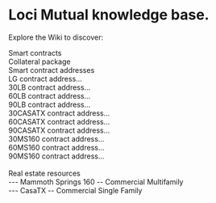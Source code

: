 # Loci Mutual knowledge base.

Explore the Wiki to discover:

   Smart contracts <br>
   Collateral package <br>
   Smart contract addresses <br>
   LG contract address... <br>
   30LB contract address... <br>
   60LB contract address... <br>
   90LB contract address... <br>
   30CASATX contract address... <br>
   60CASATX contract address... <br>
   90CASATX contract address... <br>
   30MS160 contract address... <br>
   60MS160 contract address... <br>
   90MS160 contract address... <br>
   <br>
   Real estate resources <br>
   --- Mammoth Springs 160 -- Commercial Multifamily <br>
   --- CasaTX -- Commercial Single Family 
